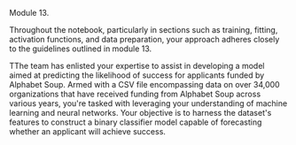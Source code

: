  Module 13.

 Throughout the notebook, particularly in sections such as training, fitting, activation functions, and data preparation, your approach adheres closely to the guidelines outlined in module 13.

TThe team has enlisted your expertise to assist in developing a model aimed at predicting the likelihood of success for applicants funded by Alphabet Soup. Armed with a CSV file encompassing data on over 34,000 organizations that have received funding from Alphabet Soup across various years, you're tasked with leveraging your understanding of machine learning and neural networks. Your objective is to harness the dataset's features to construct a binary classifier model capable of forecasting whether an applicant will achieve success. 
